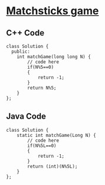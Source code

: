 # <a href="https://practice.geeksforgeeks.org/problems/-matchsticks-game4906/1">Matchsticks game</a>

## C++ Code
```
class Solution {
  public:
    int matchGame(long long N) {
        // code here
        if(N%5==0)
        {
            return -1;
        }
        return N%5;
    }
};
```
## Java Code
```
class Solution {
    static int matchGame(Long N) {
        // code here
        if(N%5L==0)
        {
            return -1;
        }
        return (int)(N%5L);
    }
};
```